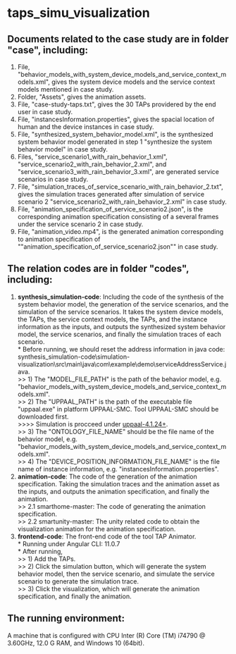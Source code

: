 # taps_simu_visualization


## Documents related to the case study are in folder "case", including:
1. File, "behavior_models_with_system_device_models_and_service_context_models.xml", gives the system device models and the service context models mentioned in case study. 
2. Folder, "Assets", gives the animation assets.
3. File, "case-study-taps.txt", gives the 30 TAPs providered by the end user in case study.
4. File, "instancesInformation.properties", gives the spacial location of human and the device instances in case study.
5. File, "synthesized_system_behavior_model.xml", is the synthesized system behavior model generated in step 1 "synthesize the system behavior model" in case study.
6. Files, "service_scenario1_with_rain_behavior_1.xml", "service_scenario2_with_rain_behavior_2.xml", and "service_scenario3_with_rain_behavior_3.xml", are generated service scenarios in case study.
7. File, "simulation_traces_of_service_scenario_with_rain_behavior_2.txt", gives the simulation traces generated after simulation of service scenario 2 "service_scenario2_with_rain_behavior_2.xml" in case study.
8. File, "animation_specification_of_service_scenario2.json", is the corresponding animation specification consisting of a several frames under the service scenario 2 in case study.
9. File, "animation_video.mp4", is the generated animation corresponding to animation specification of ""animation_specification_of_service_scenario2.json"" in case study.

## The relation codes are in folder "codes", including:
1. **synthesis_simulation-code**: Including the code of the synthesis of the system behavior model, the generation of the service scenarios, and the simulation of the service scenarios. It takes the system device models, the TAPs,  the service context models, the TAPs, and the instance information as the inputs, and outputs the synthesized system behavior model, the service scenarios, and finally the simulation traces of each scenario. <br>
		* Before running, we should reset the address information in java code: synthesis_simulation-code\simulation-visualization\src\main\java\com\example\demo\serviceAddressService.java. <br>
			>> 1) The "MODEL_FILE_PATH" is the path of the behavior model, e.g. "behavior_models_with_system_device_models_and_service_context_models.xml".<br>
			>> 2) The "UPPAAL_PATH" is the path of the executable file "uppaal.exe" in platform UPPAAL-SMC. Tool UPPAAL-SMC should be downloaded first.<br>
					>>>> Simulation is procceed under [uppaal-4.1.24+](https://uppaal.org/downloads/).<br>
			>> 3) The "ONTOLOGY_FILE_NAME" should be the file name of the behavior model, e.g. "behavior_models_with_system_device_models_and_service_context_models.xml".<br>
			>> 4) The "DEVICE_POSITION_INFORMATION_FILE_NAME"  is the file name of instance information, e.g. "instancesInformation.properties".<br>
2. **animation-code**: The code of the generation of the animation specification. Taking the simulation traces and the animation asset as the inputs, and outputs the animation specification, and finally the animation.<br>
		>> 2.1 smarthome-master: The code of generating the animation specification.<br>
		>> 2.2 smartunity-master: The unity related code to obtain the visualization animation for the animation specification.<br>
3. **frontend-code**: The front-end code of the tool TAP Animator.<br>
		* Running under Angular CLI: 11.0.7<br>
		* After running, <br>
			>> 1) Add the TAPs. <br>
			>> 2) Click the simulation button, which will generate the system behavior model, then the service scenario, and simulate the service scenario to generate the simulation trace.<br>
			>> 3) Click the visualization, which will generate the animation specification, and finally the animation.<br>


## The running environment:  
A machine that is configured with CPU Inter (R) Core (TM) i74790 @ 3.60GHz, 12.0 G RAM, and Windows 10 (64bit).